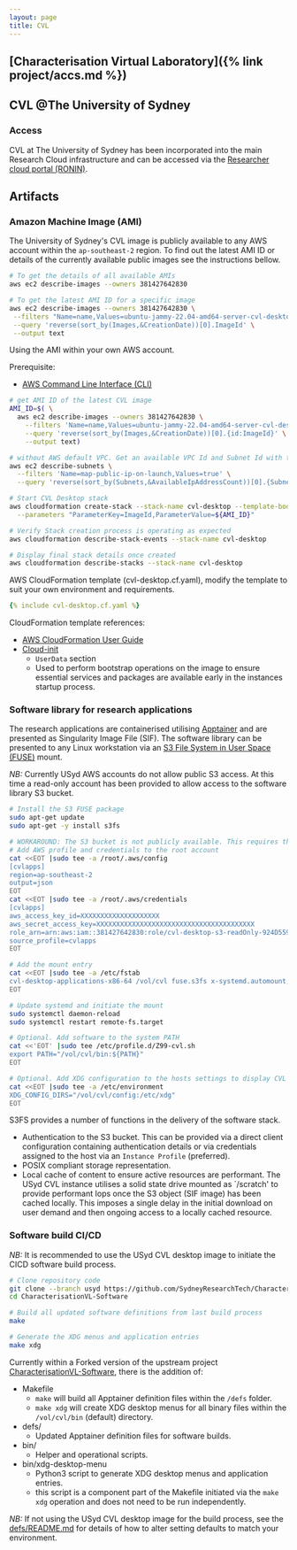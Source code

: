 ```yaml
---
layout: page
title: CVL
---
```


## [Characterisation Virtual Laboratory]({% link project/accs.md %})

## CVL @The University of Sydney

### Access

CVL at The University of Sydney has been incorporated into the main Research Cloud infrastructure and can be accessed via the [Researcher cloud portal (RONIN)](https://ronin.sydneyuni.cloud).

## Artifacts

### Amazon Machine Image (AMI)

The University of Sydney's CVL image is publicly available to any AWS account within the `ap-southeast-2` region. To find out the latest AMI ID or details of the currently available public images see the instructions bellow.

```bash
# To get the details of all available AMIs
aws ec2 describe-images --owners 381427642830

# To get the latest AMI ID for a specific image
aws ec2 describe-images --owners 381427642830 \
 --filters "Name=name,Values=ubuntu-jammy-22.04-amd64-server-cvl-desktop-*" \
 --query 'reverse(sort_by(Images,&CreationDate))[0].ImageId' \
 --output text
```

Using the AMI within your own AWS account.

Prerequisite:
* [AWS Command Line Interface (CLI)](https://docs.aws.amazon.com/cli/latest/userguide/getting-started-install.html)

```bash
# get AMI ID of the latest CVL image
AMI_ID=$( \
  aws ec2 describe-images --owners 381427642830 \
    --filters 'Name=name,Values=ubuntu-jammy-22.04-amd64-server-cvl-desktop-*' \
    --query 'reverse(sort_by(Images,&CreationDate))[0].{id:ImageId}' \
    --output text)

# without AWS default VPC. Get an available VPC Id and Subnet Id with the largest free IP range available.
aws ec2 describe-subnets \
  --filters 'Name=map-public-ip-on-launch,Values=true' \
  --query 'reverse(sort_by(Subnets,&AvailableIpAddressCount))[0].{SubnetId: SubnetId, VpcId: VpcId}'

# Start CVL Desktop stack
aws cloudformation create-stack --stack-name cvl-desktop --template-body file://cvl-desktop.cf.yaml \
  --parameters "ParameterKey=ImageId,ParameterValue=${AMI_ID}"

# Verify Stack creation process is operating as expected
aws cloudformation describe-stack-events --stack-name cvl-desktop

# Display final stack details once created
aws cloudformation describe-stacks --stack-name cvl-desktop
```

AWS CloudFormation template (cvl-desktop.cf.yaml), modify the template to suit your own environment and requirements.

```yaml
{% include cvl-desktop.cf.yaml %}
```

CloudFormation template references:
* [AWS CloudFormation User Guide](https://docs.aws.amazon.com/AWSCloudFormation/latest/UserGuide/)
* [Cloud-init](https://cloudinit.readthedocs.io/en/latest/#)
  * `UserData` section
  * Used to perform bootstrap operations on the image to ensure essential services and packages are available early in the instances startup process.

### Software library for research applications

The research applications are containerised utilising [Apptainer](https://apptainer.org) and are presented as Singularity Image File (SIF). The software library can be presented to any Linux workstation via an [S3 File System in User Space (FUSE)](https://github.com/s3fs-fuse/s3fs-fuse) mount.

*NB:* Currently USyd AWS accounts do not allow public S3 access. At this time a read-only account has been provided to allow access to the software library S3 bucket.

```bash
# Install the S3 FUSE package
sudo apt-get update
sudo apt-get -y install s3fs

# WORKAROUND: The S3 bucket is not publicly available. This requires the addition of credentials for read-only access.
# Add AWS profile and credentials to the root account
cat <<EOT |sudo tee -a /root/.aws/config
[cvlapps]
region=ap-southeast-2
output=json
EOT
cat <<EOT |sudo tee -a /root/.aws/credentials
[cvlapps]
aws_access_key_id=XXXXXXXXXXXXXXXXXXXX
aws_secret_access_key=XXXXXXXXXXXXXXXXXXXXXXXXXXXXXXXXXXXXXXXX
role_arn=arn:aws:iam::381427642830:role/cvl-desktop-s3-readOnly-924D5598-47E1-40CD-A925-92E712EE0141
source_profile=cvlapps
EOT

# Add the mount entry
cat <<EOT |sudo tee -a /etc/fstab
cvl-desktop-applications-x86-64 /vol/cvl fuse.s3fs x-systemd.automount,_netdev,nofail,allow_other,gid=100,use_cache=/scratch/s3fs,del_cache,profile=cvlapps,enable_noobj_cache,url=https://s3.ap-southeast-2.amazonaws.com,endpoint=ap-southeast-2,ro 0 0
EOT

# Update systemd and initiate the mount
sudo systemctl daemon-reload
sudo systemctl restart remote-fs.target

# Optional. Add software to the system PATH
cat <<'EOT' |sudo tee /etc/profile.d/Z99-cvl.sh
export PATH="/vol/cvl/bin:${PATH}"
EOT

# Optional. Add XDG configuration to the hosts settings to display CVL software within the standard Application menu.
cat <<EOT |sudo tee -a /etc/environment
XDG_CONFIG_DIRS="/vol/cvl/config:/etc/xdg"
EOT
```

S3FS provides a number of functions in the delivery of the software stack.
* Authentication to the S3 bucket. This can be provided via a direct client configuration containing authentication details or via credentials assigned to the host via an `Instance Profile` (preferred).
* POSIX compliant storage representation.
* Local cache of content to ensure active resources are performant. The USyd CVL instance utilises a solid state drive mounted as `/scratch' to provide performant Iops once the S3 object (SIF image) has been cached locally. This imposes a single delay in the initial download on user demand and then ongoing access to a locally cached resource.

### Software build CI/CD

*NB:* It is recommended to use the USyd CVL desktop image to initiate the CICD software build process.

```bash
# Clone repository code
git clone --branch usyd https://github.com/SydneyResearchTech/CharacterisationVL-Software.git
cd CharacterisationVL-Software

# Build all updated software definitions from last build process
make

# Generate the XDG menus and application entries
make xdg
```

Currently within a Forked version of the upstream project [CharacterisationVL-Software](https://github.com/SydneyResearchTech/CharacterisationVL-Software/tree/usyd), there is the addition of:
* Makefile
  * `make` will build all Apptainer definition files within the `/defs` folder.
  * `make xdg` will create XDG desktop menus for all binary files within the `/vol/cvl/bin` (default) directory.
* defs/
  * Updated Apptainer definition files for software builds.
* bin/
  * Helper and operational scripts.
* bin/xdg-desktop-menu
  * Python3 script to generate XDG desktop menus and application entries.
  * this script is a component part of the Makefile initiated via the `make xdg` operation and does not need to be run independently.

*NB:* If not using the USyd CVL desktop image for the build process, see the [defs/README.md](https://github.com/SydneyResearchTech/CharacterisationVL-Software/blob/usyd/defs/README.md) for details of how to alter setting defaults to match your environment.
